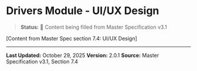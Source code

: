 # Drivers Module - UI/UX Design

> **Status:** 🔄 Content being filled from Master Specification v3.1

[Content from Master Spec section 7.4: UI/UX Design]

---

**Last Updated:** October 29, 2025
**Version:** 2.0.1
**Source:** Master Specification v3.1, Section 7.4
